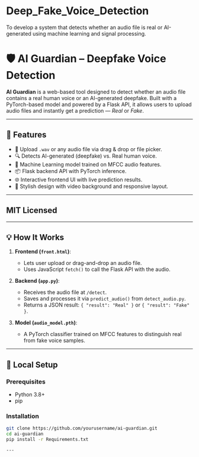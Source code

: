 # Deep_Fake_Voice_Detection
To develop a system that detects whether an audio file is real or AI-generated using machine learning and signal processing.


# 🛡️ AI Guardian – Deepfake Voice Detection

**AI Guardian** is a web-based tool designed to detect whether an audio file contains a real human voice or an AI-generated deepfake. Built with a PyTorch-based model and powered by a Flask API, it allows users to upload audio files and instantly get a prediction — *Real* or *Fake*.


---

## 🚀 Features

- 🎤 Upload `.wav` or any audio file via drag & drop or file picker.
- 🔍 Detects AI-generated (deepfake) vs. Real human voice.
- 🧠 Machine Learning model trained on MFCC audio features.
- 📦 Flask backend API with PyTorch inference.
- 🌐 Interactive frontend UI with live prediction results.
- 🎨 Stylish design with video background and responsive layout.

---

## MIT Licensed

---

## 💡 How It Works

1. **Frontend (`front.html`)**:
   - Lets user upload or drag-and-drop an audio file.
   - Uses JavaScript `fetch()` to call the Flask API with the audio.

2. **Backend (`app.py`)**:
   - Receives the audio file at `/detect`.
   - Saves and processes it via `predict_audio()` from `detect_audio.py`.
   - Returns a JSON result: `{ "result": "Real" }` or `{ "result": "Fake" }`.

3. **Model (`audio_model.pth`)**:
   - A PyTorch classifier trained on MFCC features to distinguish real from fake voice samples.

---

## 🧪 Local Setup

### Prerequisites

- Python 3.8+
- pip

### Installation

```bash
git clone https://github.com/yourusername/ai-guardian.git
cd ai-guardian
pip install -r Requirements.txt

---

